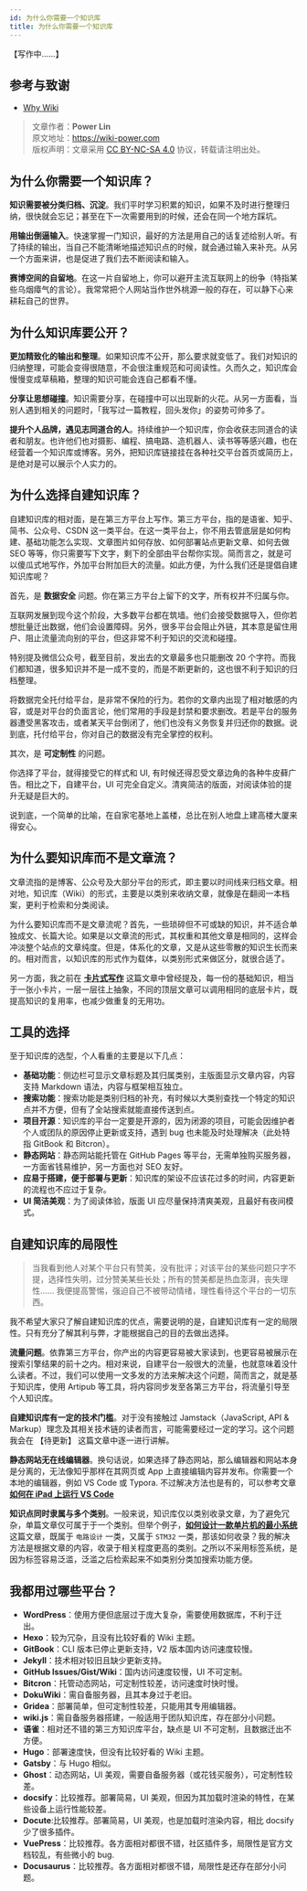 ```yaml
---
id: 为什么你需要一个知识库
title: 为什么你需要一个知识库
---
```


【写作中……】

## 参考与致谢

- [Why Wiki](https://wiki.imshuai.com/why-wiki.html)

> 文章作者：**Power Lin**  
> 原文地址：<https://wiki-power.com>  
> 版权声明：文章采用 [CC BY-NC-SA 4.0](https://creativecommons.org/licenses/by/4.0/deed.zh) 协议，转载请注明出处。

## 为什么你需要一个知识库？

**知识需要被分类归档、沉淀**。我们平时学习积累的知识，如果不及时进行整理归纳，很快就会忘记；甚至在下一次需要用到的时候，还会在同一个地方踩坑。

**用输出倒逼输入**。快速掌握一门知识，最好的方法是用自己的话复述给别人听。有了持续的输出，当自己不能清晰地描述知识点的时候，就会通过输入来补充。从另一个方面来讲，也是促进了我们去不断阅读和输入。

**赛博空间的自留地**。在这一片自留地上，你可以避开主流互联网上的纷争（特指某些乌烟瘴气的言论）。我常常把个人网站当作世外桃源一般的存在，可以静下心来耕耘自己的世界。

## 为什么知识库要公开？

**更加精致化的输出和整理**。如果知识库不公开，那么要求就变低了。我们对知识的归纳整理，可能会变得很随意，不会很注重规范和可阅读性。久而久之，知识库会慢慢变成草稿箱，整理的知识可能会连自己都看不懂。

**分享让思想碰撞**。知识需要分享，在碰撞中可以出现新的火花。从另一方面看，当别人遇到相关的问题时，「我写过一篇教程，回头发你」的姿势可帅多了。

**提升个人品牌，遇见志同道合的人**。持续维护一个知识库，你会收获志同道合的读者和朋友。也许他们也对摄影、编程、搞电路、造机器人、读书等等感兴趣，也在经营着一个知识库或博客。另外，把知识库链接挂在各种社交平台首页或简历上，是绝对是可以展示个人实力的。

## 为什么选择自建知识库？

自建知识库的相对面，是在第三方平台上写作。第三方平台，指的是语雀、知乎、简书、公众号、CSDN 这一类平台。在这一类平台上，你不用去管底层是如何构建、基础功能怎么实现、文章图片如何存放、如何部署站点更新文章、如何去做 SEO 等等，你只需要写下文字，剩下的全部由平台帮你实现。简而言之，就是可以傻瓜式地写作，外加平台附加巨大的流量。如此方便，为什么我们还是提倡自建知识库呢？

首先，是 **数据安全** 问题。你在第三方平台上留下的文字，所有权并不归属与你。

互联网发展到现今这个阶段，大多数平台都在筑墙。他们会接受数据导入，但你若想批量迁出数据，他们会设置障碍。另外，很多平台会阻止外链，其本意是留住用户、阻止流量流向别的平台，但这非常不利于知识的交流和碰撞。

特别提及微信公众号，截至目前，发出去的文章最多也只能删改 20 个字符。而我们都知道，很多知识并不是一成不变的，而是不断更新的，这也很不利于知识的归档整理。

将数据完全托付给平台，是非常不保险的行为。若你的文章内出现了相对敏感的内容，或是对平台的负面言论，他们常用的手段是封禁和要求删改。若是平台的服务器遭受黑客攻击，或者某天平台倒闭了，他们也没有义务恢复并归还你的数据。说到底，托付给平台，你对自己的数据没有完全掌控的权利。

其次，是 **可定制性** 的问题。

你选择了平台，就得接受它的样式和 UI, 有时候还得忍受文章边角的各种牛皮藓广告。相比之下，自建平台，UI 可完全自定义。清爽简洁的版面，对阅读体验的提升无疑是巨大的。

说到底，一个简单的比喻，在自家宅基地上盖楼，总比在别人地盘上建高楼大厦来得安心。

## 为什么要知识库而不是文章流？

文章流指的是博客、公众号及大部分平台的形式，即主要以时间线来归档文章。相对地，知识库（Wiki）的形式，主要是以类别来收纳文章，就像是在翻阅一本档案，更利于检索和分类阅读。

为什么要知识库而不是文章流呢？首先，一些琐碎但不可或缺的知识，并不适合单独成文、长篇大论。如果是以文章流的形式，其权重和其他文章是相同的，这样会冲淡整个站点的文章纯度。但是，体系化的文章，又是从这些零散的知识生长而来的。相对而言，以知识库的形式作为载体，以类别形式来做区分，就很合适了。

另一方面，我之前在 [**卡片式写作**](https://wiki-power.com/%E5%8D%A1%E7%89%87%E5%BC%8F%E5%86%99%E4%BD%9C) 这篇文章中曾经提及，每一份的基础知识，相当于一张小卡片，一层一层往上抽象，不同的顶层文章可以调用相同的底层卡片，既提高知识的复用率，也减少做重复的无用功。

## 工具的选择

至于知识库的选型，个人看重的主要是以下几点：

- **基础功能**：侧边栏可显示文章标题及其归属类别，主版面显示文章内容，内容支持 Markdown 语法，内容与框架相互独立。
- **搜索功能**：搜索功能是类别归档的补充，有时候以大类别查找一个特定的知识点并不方便，但有了全站搜索就能直接传送到点。
- **项目开源**：知识库的平台一定要是开源的，因为闭源的项目，可能会因维护者个人或团队的原因停止更新或支持，遇到 bug 也未能及时处理解决（此处特指 GitBook 和 Bitcron）。
- **静态网站**：静态网站能托管在 GitHub Pages 等平台，无需单独购买服务器，一方面省钱易维护，另一方面也对 SEO 友好。
- **应易于搭建，便于部署与更新**：知识库的架设不应该花过多的时间，内容更新的流程也不应过于复杂。
- **UI 简洁美观**：为了阅读体验，版面 UI 应尽量保持清爽美观，且最好有夜间模式。

## 自建知识库的局限性

> 当我看到他人对某个平台只有赞美，没有批评；对该平台的某些问题只字不提，选择性失明，过分赞美某些长处；所有的赞美都是热血澎湃，丧失理性…… 我便提高警惕，强迫自己不被带动情绪，理性看待这个平台的一切东西。

我不希望大家只了解自建知识库的优点，需要说明的是，自建知识库有一定的局限性。只有充分了解其利与弊，才能根据自己的目的去做出选择。

**流量问题**。依靠第三方平台，你产出的内容更容易被大家读到，也更容易被展示在搜索引擎结果的前十之内。相对来说，自建平台一般很大的流量，也就意味着没什么读者。不过，我们可以使用一文多发的方法来解决这个问题，简而言之，就是基于知识库，使用 Artipub 等工具，将内容同步发至各第三方平台，将流量引导至个人知识库。

**自建知识库有一定的技术门槛**。对于没有接触过 Jamstack（JavaScript, API & Markup）理念及其相关技术链的读者而言，可能需要经过一定的学习。这个问题我会在 【待更新】 这篇文章中逐一进行讲解。

**静态网站无在线编辑器**。换句话说，如果选择了静态网站，那么编辑器和网站本身是分离的，无法像知乎那样在其网页或 App 上直接编辑内容并发布。你需要一个本地的编辑器，例如 VS Code 或 Typora. 不过解决方法也是有的，可以参考文章 [**如何在 iPad 上运行 VS Code**](https://wiki-power.com/%E5%A6%82%E4%BD%95%E5%9C%A8iPad%E4%B8%8A%E8%BF%90%E8%A1%8CVSCode)

**知识点同时隶属与多个类别**。一般来说，知识库仅以类别收录文章，为了避免冗杂，单篇文章仅可属于于一个类别。但举个例子，[**如何设计一款单片机的最小系统**](https://wiki-power.com/%E5%A6%82%E4%BD%95%E8%AE%BE%E8%AE%A1%E4%B8%80%E6%AC%BE%E5%8D%95%E7%89%87%E6%9C%BA%E7%9A%84%E6%9C%80%E5%B0%8F%E7%B3%BB%E7%BB%9F) 这篇文章，既属于 `电路设计` 一类，又属于 `STM32` 一类，那该如何收录？我的解决方法是根据文章的内容，收录于相关程度更高的类别。之所以不采用标签系统，是因为标签容易泛滥，泛滥之后检索起来不如类别分类加搜索功能方便。

## 我都用过哪些平台？

- **WordPress**：使用方便但底层过于庞大复杂，需要使用数据库，不利于迁出。
- **Hexo**：较为冗杂，且没有比较好看的 Wiki 主题。
- **GitBook**：CLI 版本已停止更新支持，V2 版本国内访问速度较慢。
- **Jekyll**：技术相对较旧且缺少更新支持。
- **GitHub Issues/Gist/Wiki**：国内访问速度较慢，UI 不可定制。
- **Bitcron**：托管动态网站，可定制性较差，访问速度时快时慢。
- **DokuWiki**：需自备服务器，且其本身过于老旧。
- **Gridea**：部署简单，但可定制性较差，只能用其专用编辑器。
- **wiki.js**：需自备服务器搭建，一般适用于团队知识库，存在部分小问题。
- **语雀**：相对还不错的第三方知识库平台，缺点是 UI 不可定制，且数据迁出不方便。
- **Hugo**：部署速度快，但没有比较好看的 Wiki 主题。
- **Gatsby**：与 Hugo 相似。
- **Ghost**：动态网站，UI 美观，需要自备服务器（或花钱买服务），可定制性较差。
- **docsify**：比较推荐。部署简易，UI 美观，但因为其加载时渲染的特性，在某些设备上运行性能较差。
- **Docute**:比较推荐。部署简易，UI 美观，也是加载时渲染内容，相比 docsify 少了很多插件。
- **VuePress**：比较推荐。各方面相对都很不错，社区插件多，局限性是官方文档较乱，有些微小的 bug.
- **Docusaurus**：比较推荐。各方面相对都很不错，局限性是还存在部分小问题。
